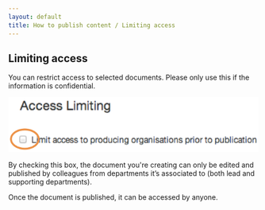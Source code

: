 ```yaml
---
layout: default
title: How to publish content / Limiting access
---
```


## Limiting access

You can restrict access to selected documents. Please only use this if the information is confidential.

![Limiting access 1](limiting-access-1.png)
	
By checking this box, the document you're creating can only be edited and published by colleagues from departments it’s associated to (both lead and supporting departments).

Once the document is published, it can be accessed by anyone.